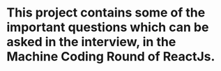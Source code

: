 # This project contains some of the important questions which can be asked in the interview, in the Machine Coding Round of ReactJs.